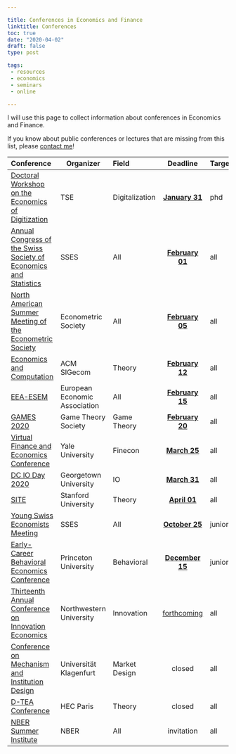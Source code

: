 ```yaml
---

title: Conferences in Economics and Finance
linktitle: Conferences
toc: true
date: "2020-04-02"
draft: false
type: post

tags:
 - resources
 - economics
 - seminars
 - online

---
```


I will use this page to collect information about conferences in Economics and Finance.

If you know about public conferences or lectures that are missing from this list, please [contact me](mailto:matteo.courthoud@econ.uzh.ch)!



| Conference | Organizer | Field | Deadline | Target | Date |
|:-----------|-------|:-----|:------------:|------------|------------|
| [Doctoral Workshop on the Economics of Digitization](https://www.digital-economics.org/) | TSE | Digitalization | [**January 31**](https://www.digital-economics.org/) | phd | 18/05/21 |
| [Annual Congress of the Swiss Society of Economics and Statistics](https://www.sgvs.ch/conferences/sses2021) | SSES | All | [**February 01**](https://www.sgvs.ch/conferences/sses2021) | all | 10/06/21 |
| [North American Summer Meeting of the Econometric Society](https://www.cirano.qc.ca/en/events/972) | Econometric Society | All | [**February 05**](https://www.cirano.qc.ca/en/events/972) | all | 10/06/21 |
| [Economics and Computation](http://ec20.sigecom.org/) | ACM SIGecom | Theory | [**February 12**](http://ec20.sigecom.org/call-for-contributions-acm/papers/) | all | 13/07/21 |
| [EEA-ESEM](https://www.eea-esem-congresses.org/index.html) | European Economic Association | All | [**February 15**](https://www.eea-esem-congresses.org/important-dates.html) | all | 23/08/21 |
| [GAMES 2020](https://games2020.hu/)                          | Game Theory Society           | Game Theory    | [**February 20**](https://games2020.hu/registration/)        | all    | 19/07/21 |
| [Virtual Finance and Economics Conference](https://static1.squarespace.com/static/56086d00e4b0fb7874bc2d42/t/5e753140c2225859fa93ba1e/1584738624656/callforpapers.pdf) | Yale University | Finecon | [**March 25**](https://static1.squarespace.com/static/56086d00e4b0fb7874bc2d42/t/5e753140c2225859fa93ba1e/1584738624656/callforpapers.pdf) | all | 17/04/20 |
| [DC IO Day 2020](https://sites.google.com/view/dc-io-day) | Georgetown University | IO | [**March 31**](https://sites.google.com/view/dc-io-day) | all | 15/05/20 |
| [SITE](https://economics.stanford.edu/site/site-2021) | Stanford University | Theory | [**April 01**](https://economics.stanford.edu/site/site-2021) | all | 12/06/21 |
| [Young Swiss Economists Meeting](https://www.sgvs.ch/conferences/ysem2021) | SSES | All | [**October 25**](https://www.sgvs.ch/files/Call_for_Papers_YSEM_2021.pdf) | junior | 11/02/21 |
| [Early-Career Behavioral Economics Conference](https://sites.google.com/site/ecbeconference) | Princeton University | Behavioral | [**December 15**](https://sites.google.com/site/ecbeconference/call) | junior | 03/06/21 |
| [Thirteenth Annual Conference on Innovation Economics](https://www.law.northwestern.edu/research-faculty/clbe/events/innovation/) | Northwestern University | Innovation | [forthcoming](https://www.law.northwestern.edu/research-faculty/clbe/callforpapers/) | all | 27/08/20 |
| [Conference on Mechanism and Institution Design](https://conference2.aau.at/event/4/) | Universität Klagenfurt | Market Design | closed | all | 11/06/20 |
| [D-TEA Conference](https://sites.google.com/site/dteaworkshop/home) | HEC Paris | Theory | closed | all | 16/06/20 |
| [NBER Summer Institute](http://conference.nber.org/confer/2020/SI2020/SI2020.html) | NBER | All | invitation | all | 06/07/20 |


